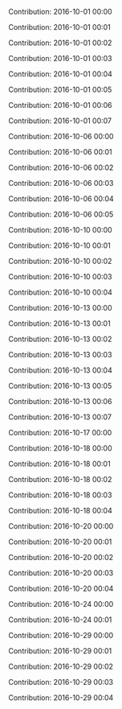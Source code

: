Contribution: 2016-10-01 00:00

Contribution: 2016-10-01 00:01

Contribution: 2016-10-01 00:02

Contribution: 2016-10-01 00:03

Contribution: 2016-10-01 00:04

Contribution: 2016-10-01 00:05

Contribution: 2016-10-01 00:06

Contribution: 2016-10-01 00:07

Contribution: 2016-10-06 00:00

Contribution: 2016-10-06 00:01

Contribution: 2016-10-06 00:02

Contribution: 2016-10-06 00:03

Contribution: 2016-10-06 00:04

Contribution: 2016-10-06 00:05

Contribution: 2016-10-10 00:00

Contribution: 2016-10-10 00:01

Contribution: 2016-10-10 00:02

Contribution: 2016-10-10 00:03

Contribution: 2016-10-10 00:04

Contribution: 2016-10-13 00:00

Contribution: 2016-10-13 00:01

Contribution: 2016-10-13 00:02

Contribution: 2016-10-13 00:03

Contribution: 2016-10-13 00:04

Contribution: 2016-10-13 00:05

Contribution: 2016-10-13 00:06

Contribution: 2016-10-13 00:07

Contribution: 2016-10-17 00:00

Contribution: 2016-10-18 00:00

Contribution: 2016-10-18 00:01

Contribution: 2016-10-18 00:02

Contribution: 2016-10-18 00:03

Contribution: 2016-10-18 00:04

Contribution: 2016-10-20 00:00

Contribution: 2016-10-20 00:01

Contribution: 2016-10-20 00:02

Contribution: 2016-10-20 00:03

Contribution: 2016-10-20 00:04

Contribution: 2016-10-24 00:00

Contribution: 2016-10-24 00:01

Contribution: 2016-10-29 00:00

Contribution: 2016-10-29 00:01

Contribution: 2016-10-29 00:02

Contribution: 2016-10-29 00:03

Contribution: 2016-10-29 00:04

